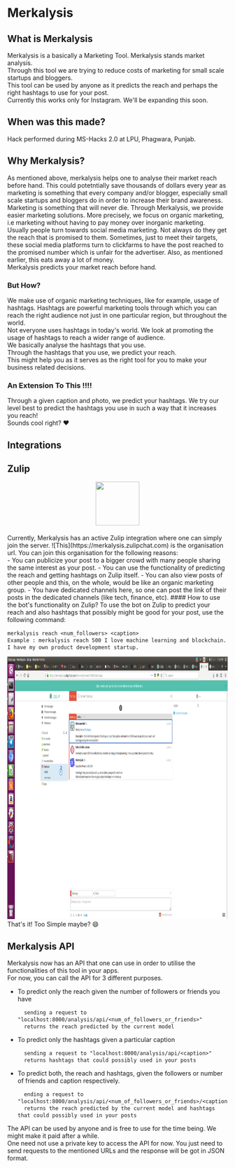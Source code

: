 # Merkalysis

## What is Merkalysis
Merkalysis is a basically a Marketing Tool. Merkalysis stands market analysis.<br>
Through this tool we are trying to reduce costs of marketing for small scale startups and bloggers.<br>
This tool can be used by anyone as it predicts the reach and perhaps the right hashtags to use for your post.<br>
Currently this works only for Instagram. We'll be expanding this soon.


## When was this made?
Hack performed during MS-Hacks 2.0 at LPU, Phagwara, Punjab.

## Why Merkalysis?
As mentioned above, merkalysis helps one to analyse their market reach before hand. This could potetntially save thousands of dollars every year as marketing is something that every company and/or blogger, especially small scale startups and bloggers do in order to increase their brand awareness.<br>
Marketing is something that will never die. Through Merkalysis, we provide easier marketing solutions. More precisely, we focus on organic marketing, i.e marketing without having to pay money over inorganic marketing.<br>
Usually people turn towards social media marketing. Not always do they get the reach that is promised to them. Sometimes, just to meet their targets, these social media platforms turn to clickfarms to have the post reached to the promised number which is unfair for the advertiser. Also, as mentioned earlier, this eats away a lot of money.<br>
Merkalysis predicts your market reach before hand.
### But How?
We make use of organic marketing techniques, like for example, usage of hashtags. Hashtags are powerful marketing tools through which you can reach the right audience not just in one particular region, but throughout the world.<br>
Not everyone uses hashtags in today's world. We look at promoting the usage of hashtags to reach a wider range of audience.<br>
We basically analyse the hashtags that you use.<br>
Through the hashtags that you use, we predict your reach.<br>
This might help you as it serves as the right tool for you to make your business related decisions.<br>
### An Extension To This !!!!
Through a given caption and photo, we predict your hashtags. We try our level best to predict the hashtags you use in such a way that it increases you reach!<br>
Sounds cool right? :heart: <br>

## Integrations

## Zulip
<center><img src="https://raw.githubusercontent.com/zulip/swift-zulip-api/master/assets/zulip-logo.png" width="100" height="100"></center><br>
Currently, Merkalysis has an active Zulip integration where one can simply join the server. ![This](https://merkalysis.zulipchat.com) is the organisation url. You can join this organisation for the following reasons:<br>
- You can publicize your post to a bigger crowd with many people sharing the same interest as your post.
- You can use the functionality of predicting the reach and getting hashtags on Zulip itself.
- You can also view posts of other people and this, on the whole, would be like an organic marketing group.
- You have dedicated channels here, so one can post the link of their posts in the dedicated channels (like tech, finance, etc).
#### How to use the bot's functionality on Zulip?
To use the bot on Zulip to predict your reach and also hashtags that possibly might be good for your post, use the following command:<br>

    merkalysis reach <num_followers> <caption>
    Example : merkalysis reach 500 I love machine learning and blockchain. I have my own product development startup.
   
<img src="images/zulip.png" width="1000" height="600"><br>
That's it! Too Simple maybe? :smile:

## Merkalysis API

Merkalysis now has an API that one can use in order to utilise the functionalities of this tool in your apps.<br>
For now, you can call the API for 3 different purposes.<br>

- To predict only the reach given the number of followers or friends you have

        sending a request to "localhost:8000/analysis/api/<num_of_followers_or_friends>"
        returns the reach predicted by the current model
        
- To predict only the hashtags given a particular caption

        sending a request to "localhost:8000/analysis/api/<caption>"
        returns hashtags that could possibly used in your posts

- To predict both, the reach and hashtags, given the followers or number of friends and caption respectively.

        ending a request to "localhost:8000/analysis/api/<num_of_followers_or_friends>/<caption>"
        returns the reach predicted by the current model and hashtags that could possibly used in your posts
        
 The API can be used by anyone and is free to use for the time being. We might make it paid after a while.<br>
 One need not use a private key to access the API for now. You just need to send requests to the mentioned URLs and the response will be got in JSON format.<br>


